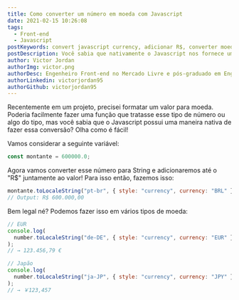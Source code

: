 ```yaml
---
title: Como converter um número em moeda com Javascript
date: 2021-02-15 10:26:08
tags:
  - Front-end
  - Javascript
postKeywords: convert javascript currency, adicionar R$, converter moeda, moeda javascript, javascript, currency, moeda, convert, dinheiro javascript
postDescription: Você sabia que nativamente o Javascript nos fornece uma maneira de convertermos um número para moeda? Essa forma nos permite trabalhar moedas de todos os tipos e automaticamente adicionar o pre-fixo, como "R$"
author: Victor Jordan
authorImg: victor.png
authorDesc: Engenheiro Front-end no Mercado Livre e pós-graduado em Engenharia de Software pela PUC-MG e formado em Banco de Dados pela Fatec, apaixonado por usabilidade, performance e UX!
authorLinkedin: victorjordan95
authorGithub: victorjordan95
---
```


Recentemente em um projeto, precisei formatar um valor para moeda.
Poderia facilmente fazer uma função que tratasse esse tipo de número ou algo do tipo, mas você sabia que o Javascript possui uma maneira nativa de fazer essa conversão?
Olha como é fácil!

<!-- more -->

Vamos considerar a seguinte variável:

```javascript
const montante = 600000.0;
```

Agora vamos converter esse número para String e adicionaremos até o "R$" juntamente ao valor!
Para isso então, fazemos isso:

```javascript
montante.toLocaleString("pt-br", { style: "currency", currency: "BRL" });
// Output: R$ 600.000,00
```

Bem legal né? Podemos fazer isso em vários tipos de moeda:

```javascript
// EUR
console.log(
  number.toLocaleString("de-DE", { style: "currency", currency: "EUR" })
);
// → 123.456,79 €

// Japão
console.log(
  number.toLocaleString("ja-JP", { style: "currency", currency: "JPY" })
);
// → ￥123,457
```
